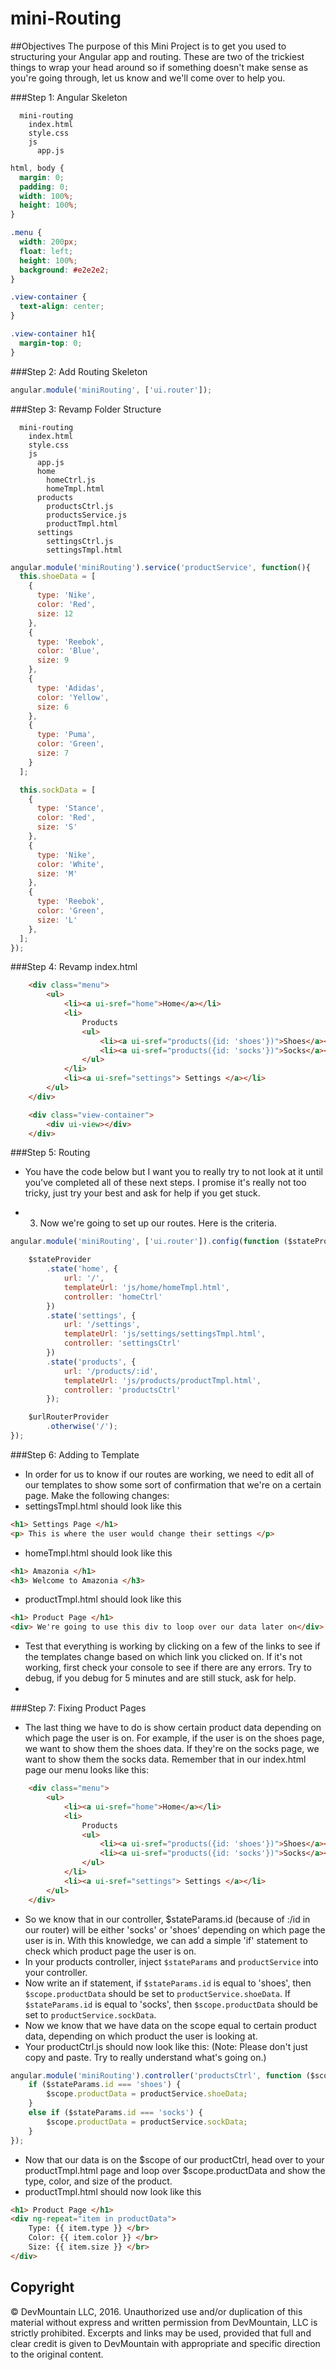 mini-Routing
============

##Objectives
The purpose of this Mini Project is to get you used to structuring your Angular app and routing. These are two of the trickiest things to wrap your head around so if something doesn't make sense as you're going through, let us know and we'll come over to help you. 

###Step 1: Angular Skeleton 
<!-- * Fork this repo, then clone your fork. -->
<!-- * Create the basics of your Angular application. Your file structure should look like this -->
```
  mini-routing
    index.html
    style.css
    js
      app.js
```
<!-- Remember to include ng-app in your application and call your module 'miniRouting'. Also, remember to include the Angular CDN as a script in your HTML, along with app.js. Go ahead and create your 'miniRouting' module in your app.js file. Once you're done doing that, add these styles to your style.css page. -->
```css
html, body {
  margin: 0;
  padding: 0;
  width: 100%;
  height: 100%;
}

.menu {
  width: 200px;
  float: left;
  height: 100%;
  background: #e2e2e2;
}

.view-container {
  text-align: center;
}

.view-container h1{
  margin-top: 0;
} 
```

###Step 2: Add Routing Skeleton
<!-- * Right now, you should have a very basic Angular application that has nothing more than an app.js (which created your 'miniRouting' module) and an index.html page. Check your console to make sure there are no errors. If there are, debug. -->
<!-- * Now we're going to prep our HTML in order to start using UI Router.  -->
<!-- * Before we use the UI Router module to handle our routing, there are a few steps we need to take. First, we need to include UI Router as a script, after the Angular library script, in our HTML page. You can find the CDN by googling 'cdn ui router'. -->
<!-- * Once you've included UI Router as a script, we need to inject UI Router into our app as a dependency. Remember how we talked about how our app.js is the hub of our application and it's the only place we use ```angular.module('appName', [])``` with the empty array? The reason that empty array exists is because it's where we inject dependencies into our application. Head over to app.js and add 'ui.router' as a dependency. -->
<!-- * When you're done it should look something like this -->
```javascript
angular.module('miniRouting', ['ui.router']);
```

###Step 3: Revamp Folder Structure
<!-- * As we discussed in the lesson, Angular can dynamically change the template or controller based on what the URL is. For example, if we're at '/users' we can tell Angular to use the 'userController' controller as well as the 'userTemplate' html sheet (or view).  -->
<!-- * As you can imagine, your app starts to get really large as you have different routes. The Angular community has found that the best way to organize your application is by feature. For example, in our app we're going to have a home page, a products page, and a settings page. Go ahead and create those three folders so that your file structure looks like this: -->
```
  mini-routing
    index.html
    style.css
    js
      app.js
      home
        homeCtrl.js
        homeTmpl.html
      products
        productsCtrl.js
        productsService.js
        productTmpl.html
      settings
        settingsCtrl.js
        settingsTmpl.html
```
<!-- * Note that each feature has it's own controller and template (products also has it's own service). Once you're done making the folders and files above, be sure to include all your JAVASCRIPT files in your index.html page as scripts. (Note that html files do not need to be injected. We will inject them as templates later on.) -->
<!-- * Head over to productService.js and add this to the file: -->
```javascript
angular.module('miniRouting').service('productService', function(){
  this.shoeData = [
    {
      type: 'Nike',
      color: 'Red',
      size: 12
    },
    {
      type: 'Reebok',
      color: 'Blue',
      size: 9
    },
    {
      type: 'Adidas',
      color: 'Yellow',
      size: 6
    },
    {
      type: 'Puma',
      color: 'Green',
      size: 7
    }
  ];

  this.sockData = [
    {
      type: 'Stance',
      color: 'Red',
      size: 'S'
    },
    {
      type: 'Nike',
      color: 'White',
      size: 'M'
    },
    {
      type: 'Reebok',
      color: 'Green',
      size: 'L'
    },
  ];
});
```
<!-- * Note: it's just filler data that we're going to use later. -->

###Step 4: Revamp index.html
<!-- * What's nice about routing is that we can have certain parts of the page be static (it never changes), while other parts of the page are dynamic (changes) based on the URL. What we're going to do is have a side menu that will always stay the same no matter what page the user is on. Then, we'll use ```<div ui-view></div>``` which will be where our router kicks in.  -->
<!-- * Head over to your index.html page and inside the body above your script tags add this template -->
```html
    <div class="menu">
        <ul>
            <li><a ui-sref="home">Home</a></li>
            <li>
                Products
                <ul>
                    <li><a ui-sref="products({id: 'shoes'})">Shoes</a></li>
                    <li><a ui-sref="products({id: 'socks'})">Socks</a></li>
                </ul>
            </li>
            <li><a ui-sref="settings"> Settings </a></li>
        </ul>
    </div>

    <div class="view-container">
        <div ui-view></div>
    </div>
```

<!-- Notice that we have a side menu and then we have our `<div ui-view></div>` that will change depending on our router (which we will specify in our next step). -->

###Step 5: Routing
<!-- * Now that our ````<div ui-view></div>```` is set up, let's head over to app.js and actually prepare our router. -->
* You have the code below but I want you to really try to not look at it until you've completed all of these next steps. I promise it's really not too tricky, just try your best and ask for help if you get stuck.

<!-- * 1) add a config property onto your app variable that takes in a anonymous function as it's only argument. -->
<!-- * 2) inject ```$stateProvider``` and ```$urlRouterProvider``` into that anonymous function you just built. -->
* 3) Now we're going to set up our routes. Here is the criteria.
    <!-- - use the ```state``` method of ```$stateProvider``` to create a state called ```home``` that uses ```homeTmpl.html``` as the templateUrl, ```homeCtrl``` as the controller and ('/') as the url. -->
    <!-- - chain another invocation of ```state``` to create a state called ```settings``` that uses ```settingsTmpl.html``` as the templateUrl, ```settingsCtrl``` as the controller and ('/settings') as the url. -->
    <!-- - chain another invocation of ```state``` to create another state called ```products``` that uses ```productTmpl.html``` as the templateUrl, ```productsCtrl``` as the controller and ('/products/:id') as the url. Notice that 'products' has a ```/:id``` at the end of it. This is because we're going to tell our app which product the user is looking at based on which link they clicked. For example, if the user clicks on `<li><a ui-sref="products({id: 'shoes'})">Shoes</a>` then in our controller ```$stateParams.id``` (id correlating with the /:id from earlier) is going to be 'shoes'. This is a little bit tricky, ask for help if you need it. -->
    <!-- - use the ```otherwise``` method of ```$urlRouterProvider``` and pass it the default url ('/'), to redirect all other routes to the default. -->
        
<!-- * Here's what app.js should look like when you're done. -->

```javascript
angular.module('miniRouting', ['ui.router']).config(function ($stateProvider, $urlRouterProvider) {

    $stateProvider
        .state('home', {
            url: '/',
            templateUrl: 'js/home/homeTmpl.html',
            controller: 'homeCtrl'
        })
        .state('settings', {
            url: '/settings',
            templateUrl: 'js/settings/settingsTmpl.html',
            controller: 'settingsCtrl'
        })
        .state('products', {
            url: '/products/:id',
            templateUrl: 'js/products/productTmpl.html',
            controller: 'productsCtrl'
        });

    $urlRouterProvider
        .otherwise('/');
});
```
###Step 6: Adding to Template
* In order for us to know if our routes are working, we need to edit all of our templates to show some sort of confirmation that we're on a certain page. Make the following changes:
* settingsTmpl.html should look like this
```html
<h1> Settings Page </h1>
<p> This is where the user would change their settings </p>
```
* homeTmpl.html should look like this
```html
<h1> Amazonia </h1>
<h3> Welcome to Amazonia </h3>
```
* productTmpl.html should look like this
```html
<h1> Product Page </h1>
<div> We're going to use this div to loop over our data later on</div>
```
* Test that everything is working by clicking on a few of the links to see if the templates change based on which link you clicked on. If it's not working, first check your console to see if there are any errors. Try to debug, if you debug for 5 minutes and are still stuck, ask for help.
* 

###Step 7: Fixing Product Pages
* The last thing we have to do is show certain product data depending on which page the user is on. For example, if the user is on the shoes page, we want to show them the shoes data. If they're on the socks page, we want to show them the socks data. Remember that in our index.html page our menu looks like this: 
```html
    <div class="menu">
        <ul>
            <li><a ui-sref="home">Home</a></li>
            <li>
                Products
                <ul>
                    <li><a ui-sref="products({id: 'shoes'})">Shoes</a></li>
                    <li><a ui-sref="products({id: 'socks'})">Socks</a></li>
                </ul>
            </li>
            <li><a ui-sref="settings"> Settings </a></li>
        </ul>
    </div>
```
* So we know that in our controller, $stateParams.id (because of :/id in our router) will be either 'socks' or 'shoes' depending on which page the user is in. With this knowledge, we can add a simple 'if' statement to check which product page the user is on.
* In your products controller, inject ```$stateParams``` and ```productService``` into your controller. 
* Now write an if statement, if ```$stateParams.id``` is equal to 'shoes', then ```$scope.productData``` should be set to ```productService.shoeData```. If ```$stateParams.id``` is equal to 'socks', then ```$scope.productData``` should be set to ```productService.sockData```.
* Now we know that we have data on the scope equal to certain product data, depending on which product the user is looking at.
* Your productCtrl.js should now look like this: (Note: Please don't just copy and paste. Try to really understand what's going on.)
```javascript
angular.module('miniRouting').controller('productsCtrl', function ($scope, $stateParams, productService) {
    if ($stateParams.id === 'shoes') {
        $scope.productData = productService.shoeData;
    }
    else if ($stateParams.id === 'socks') {
        $scope.productData = productService.sockData;
    }
});
```
* Now that our data is on the $scope of our productCtrl, head over to your productTmpl.html page and loop over $scope.productData and show the type, color, and size of the product.
* productTmpl.html should now look like this
```html
<h1> Product Page </h1>
<div ng-repeat="item in productData">
    Type: {{ item.type }} </br>
    Color: {{ item.color }} </br>
    Size: {{ item.size }} </br>
</div>
```


## Copyright

© DevMountain LLC, 2016. Unauthorized use and/or duplication of this material without express and written permission from DevMountain, LLC is strictly prohibited. Excerpts and links may be used, provided that full and clear credit is given to DevMountain with appropriate and specific direction to the original content.

